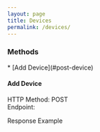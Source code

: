 ```yaml
---
layout: page
title: Devices
permalink: /devices/
---
```


<h3>Methods</h3>
* [Add Device](#post-device)


<h4 id="post-device">Add Device</h4>
HTTP Method: POST
<br/>
Endpoint: 

Response Example
<pre>

</pre>

